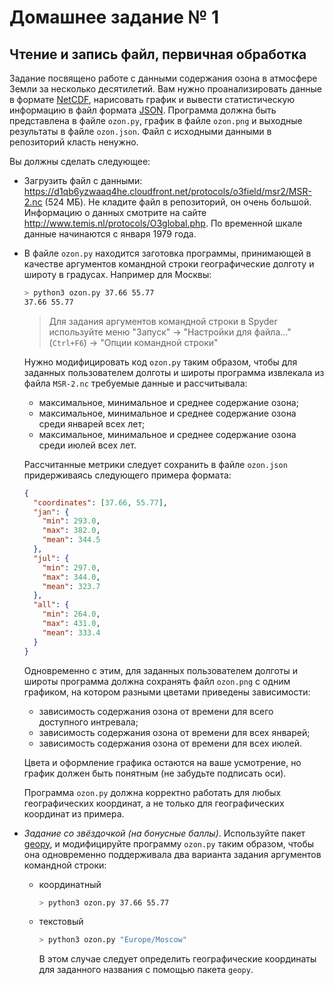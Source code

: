 # Домашнее задание № 1
## Чтение и запись файл, первичная обработка

Задание посвящено работе с данными содержания озона в атмосфере Земли за несколько десятилетий.
Вам нужно проанализировать данные в формате [NetCDF](https://ru.wikipedia.org/wiki/NetCDF), нарисовать график и вывести статистическую информацию в файл формата [JSON](https://ru.wikipedia.org/wiki/JSON).
Программа должна быть представлена в файле `ozon.py`, график в файле `ozon.png` и выходные результаты в файле `ozon.json`. Файл с исходными данными в репозиторий класть ненужно.


Вы должны сделать следующее:
- Загрузить файл с данными: <https://d1qb6yzwaaq4he.cloudfront.net/protocols/o3field/msr2/MSR-2.nc> (524 МБ). Не кладите файл в репозиторий, он очень большой. Информацию о данных смотрите на сайте <http://www.temis.nl/protocols/O3global.php>. По временной шкале данные начинаются с января 1979 года.
- В файле `ozon.py` находится заготовка программы, принимающей в качестве аргументов командной строки географические долготу и широту в градусах. Например для Москвы:
  ```bash
  > python3 ozon.py 37.66 55.77
  37.66 55.77
  ```
  > Для задания аргументов командной строки в Spyder используйте меню "Запуск" -> "Настройки для файла..." (`Ctrl+F6`) -> "Опции командной строки"

  Нужно модифицировать код `ozon.py` таким образом, чтобы для заданных пользователем долготы и широты программа извлекала из файла `MSR-2.nc` требуемые данные и рассчитывала:

  * максимальное, минимальное и среднее содержание озона;
  * максимальное, минимальное и среднее содержание озона среди январей всех лет;
  * максимальное, минимальное и среднее содержание озона среди июлей всех лет.

  Рассчитанные метрики следует сохранить в файле `ozon.json` придерживаясь следующего примера формата:
  ```json
  {
    "coordinates": [37.66, 55.77],
    "jan": {
      "min": 293.0,
      "max": 382.0,
      "mean": 344.5
    },
    "jul": {
      "min": 297.0,
      "max": 344.0,
      "mean": 323.7
    },
    "all": {
      "min": 264.0,
      "max": 431.0,
      "mean": 333.4
    }
  }
  ```

  Одновременно с этим, для заданных пользователем долготы и широты программа должна сохранять файл `ozon.png` с одним графиком, на котором разными цветами приведены зависимости:

  * зависимость содержания озона от времени для всего доступного интревала;
  * зависимость содержания озона от времени для всех январей;
  * зависимость содержания озона от времени для всех июлей.

  Цвета и оформление графика остаются на ваше усмотрение, но график должен быть понятным (не забудьте подписать оси).

  Программа `ozon.py` должна корректно работать для любых географических координат, а не только для географических координат из примера.

- *Задание со звёздочкой (на бонусные баллы)*. Используйте пакет [geopy](https://pypi.org/project/geopy/), и модифицируйте программу `ozon.py` таким образом, чтобы она одновременно поддерживала два варианта задания аргументов командной строки:
  * координатный
    ```bash
    > python3 ozon.py 37.66 55.77
    ```
  * текстовый
    ```bash
    > python3 ozon.py "Europe/Moscow"
    ```
    В этом случае следует определить географические координаты для заданного названия с помощью пакета `geopy`.
